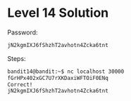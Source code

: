 # Level 14 Solution

Password:

```txt
jN2kgmIXJ6fShzhT2avhotn4Zcka6tnt
```

Steps:

```bash
bandit14@bandit:~$ nc localhost 30000
fGrHPx402xGC7U7rXKDaxiWFTOiF0ENq
Correct!
jN2kgmIXJ6fShzhT2avhotn4Zcka6tnt
```
